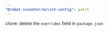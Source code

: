 ```yaml
---
"@robot-inventor/eslint-config": patch
---
```


chore: delete the `overrides` field in `package.json`

